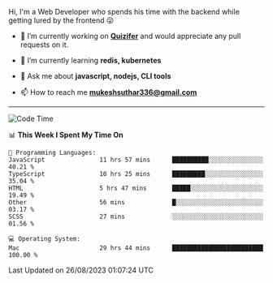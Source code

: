 Hi, I'm a Web Developer who spends his time with the backend while getting lured by the frontend 😜

- 🔭 I’m currently working on **[Quizifer](https://github.com/SutharMukesh/Quizifer/)** and would appreciate any pull requests on it.

- 🌱 I’m currently learning **redis, kubernetes**

- 💬 Ask me about **javascript, nodejs, CLI tools**

- 📫 How to reach me **mukeshsuthar336@gmail.com**

---
<!--START_SECTION:waka-->
![Code Time](http://img.shields.io/badge/Code%20Time-2%2C458%20hrs%2017%20mins-blue)

📊 **This Week I Spent My Time On** 

```text
💬 Programming Languages: 
JavaScript               11 hrs 57 mins      ██████████░░░░░░░░░░░░░░░   40.21 % 
TypeScript               10 hrs 25 mins      █████████░░░░░░░░░░░░░░░░   35.04 % 
HTML                     5 hrs 47 mins       █████░░░░░░░░░░░░░░░░░░░░   19.49 % 
Other                    56 mins             █░░░░░░░░░░░░░░░░░░░░░░░░   03.17 % 
SCSS                     27 mins             ░░░░░░░░░░░░░░░░░░░░░░░░░   01.56 % 

💻 Operating System: 
Mac                      29 hrs 44 mins      █████████████████████████   100.00 % 
```


 Last Updated on 26/08/2023 01:07:24 UTC
<!--END_SECTION:waka-->
